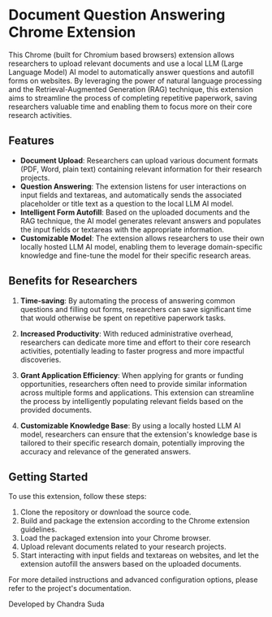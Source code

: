 # Document Question Answering Chrome Extension

This Chrome (built for Chromium based browsers) extension allows researchers to upload relevant documents and use a local LLM (Large Language Model) AI model to automatically answer questions and autofill forms on websites. By leveraging the power of natural language processing and the Retrieval-Augmented Generation (RAG) technique, this extension aims to streamline the process of completing repetitive paperwork, saving researchers valuable time and enabling them to focus more on their core research activities.

## Features

- **Document Upload**: Researchers can upload various document formats (PDF, Word, plain text) containing relevant information for their research projects.
- **Question Answering**: The extension listens for user interactions on input fields and textareas, and automatically sends the associated placeholder or title text as a question to the local LLM AI model.
- **Intelligent Form Autofill**: Based on the uploaded documents and the RAG technique, the AI model generates relevant answers and populates the input fields or textareas with the appropriate information.
- **Customizable Model**: The extension allows researchers to use their own locally hosted LLM AI model, enabling them to leverage domain-specific knowledge and fine-tune the model for their specific research areas.

## Benefits for Researchers

1. **Time-saving**: By automating the process of answering common questions and filling out forms, researchers can save significant time that would otherwise be spent on repetitive paperwork tasks.

2. **Increased Productivity**: With reduced administrative overhead, researchers can dedicate more time and effort to their core research activities, potentially leading to faster progress and more impactful discoveries.

3. **Grant Application Efficiency**: When applying for grants or funding opportunities, researchers often need to provide similar information across multiple forms and applications. This extension can streamline the process by intelligently populating relevant fields based on the provided documents.

4. **Customizable Knowledge Base**: By using a locally hosted LLM AI model, researchers can ensure that the extension's knowledge base is tailored to their specific research domain, potentially improving the accuracy and relevance of the generated answers.

## Getting Started

To use this extension, follow these steps:

1. Clone the repository or download the source code.
2. Build and package the extension according to the Chrome extension guidelines.
3. Load the packaged extension into your Chrome browser.
5. Upload relevant documents related to your research projects.
6. Start interacting with input fields and textareas on websites, and let the extension autofill the answers based on the uploaded documents.

For more detailed instructions and advanced configuration options, please refer to the project's documentation.


Developed by Chandra Suda
